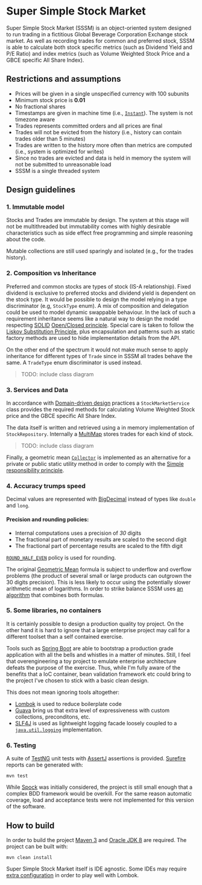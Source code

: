 Super Simple Stock Market
=========================

Super Simple Stock Market (SSSM) is an object-oriented system designed to run trading in a fictitious Global Beverage
Corporation Exchange stock market. As well as recording trades for common and preferred stock, SSSM is able to calculate
both stock specific metrics (such as Dividend Yield and P/E Ratio) and index metrics (such as Volume Weighted Stock
Price and a GBCE specific All Share Index).

Restrictions and assumptions
----------------------------
* Prices will be given in a single unspecified currency with 100 subunits
* Minimum stock price is **0.01**
* No fractional shares
* Timestamps are given in machine time (i.e., [`Instant`][1]). The system is not timezone aware
* Trades represents committed orders and all prices are final
* Trades will not be evicted from the history (i.e., history can contain trades older than 5 minutes)
* Trades are written to the history more often than metrics are computed (i.e., system is optimized for writes)
* Since no trades are evicted and data is held in memory the system will not be submitted to unreasonable load
* SSSM is a single threaded system

Design guidelines
-----------------

### 1. Immutable model

Stocks and Trades are immutable by design. The system at this stage will not be multithreaded but immutability comes
with highly desirable characteristics such as side effect free programming and simple reasoning about the code.

Mutable collections are still used sparingly and isolated (e.g., for the trades history).

### 2. Composition vs Inheritance

Preferred and common stocks are types of stock (IS-A relationship). Fixed dividend is exclusive to preferred stocks and
dividend yield is dependent on the stock type. It would be possible to design the model relying in a type discriminator
(e.g, `StockType` enum). A mix of composition and delegation could be used to model dynamic swappable behaviour. In the
lack of such a requirement inheritance seems like a natural way to design the model respecting [SOLID][2]
[Open/Closed principle][3]. Special care is taken to follow the [Liskov Substitution Principle][4], plus encapsulation
and patterns such as static factory methods are used to hide implementation details from the API.

On the other end of the spectrum it would not make much sense to apply inheritance for different types of `Trade` since
in SSSM all trades behave the same. A `TradeType` enum discriminator is used instead.

> TODO: include class diagram

### 3. Services and Data

In accordance with [Domain-driven design][5] practices a `StockMarketService` class provides the required methods for
calculating Volume Weighted Stock price and the GBCE specific All Share Index.

The data itself is written and retrieved using a in memory implementation of `StockRepository`. Internally a
[MultiMap][6] stores trades for each kind of stock.

> TODO: include class diagram

Finally, a geometric mean [`Collector`][7] is implemented as an alternative for a private or public static utility
method in order to comply with the [Simple responsibility principle][8].

### 4. Accuracy trumps speed

Decimal values are represented with [BigDecimal][9] instead of types like `double` and `long`.

#### Precision and rounding policies:

* Internal computations uses a precision of *30* digits
* The fractional part of monetary results are scaled to the second digit
* The fractional part of percentage results are scaled to the fifth digit

[`ROUND_HALF_EVEN`][10] policy is used for rounding.

The original [Geometric Mean][11] formula is subject to underflow and overflow problems (the product of several small or
large products can outgrown the 30 digits precision). This is less likely to occur using the potentially slower
arithmetic mean of logarithms. In order to strike balance SSSM uses [an algorithm][12] that combines both formulas.

### 5. Some libraries, no containers

It is certainly possible to design a production quality toy project. On the other hand it is hard to ignore that a large
enterprise project may call for a different toolset than a self contained exercise.

Tools such as [Spring Boot][13] are able to bootstrap a production grade application with all the bells and whistles in
a matter of minutes. Still, I feel that overengineering a toy project to emulate enterprise architecture defeats the
purpose of the exercise. Thus, while I'm fully aware of the benefits that a IoC container, bean validation framework etc
could bring to the project I've chosen to stick with a basic clean design.

This does not mean ignoring tools altogether:

* [Lombok][14] is used to reduce boilerplate code
* [Guava][15] bring us that extra level of expressiveness with custom collections, preconditons, etc.
* [SLF4J][16] is used as lightweight logging facade loosely coupled to a [`java.util.logging`][17] implementation.


### 6. Testing

A suite of [TestNG][18] unit tests with [AssertJ][19] assertions is provided. [Surefire][20] reports can be generated
with:

    mvn test

While [Spock][21] was initially considered, the project is still small enough that a complex BDD framework would be
overkill. For the same reason automatic coverage, load and acceptance tests were not implemented for this version of the
software.

How to build
-------------

In order to build the project [Maven 3][22] and [Oracle JDK 8][24] are required. The project can be built with:

    mvn clean install

Super Simple Stock Market itself is IDE agnostic. Some IDEs may require [extra configuration][24] in order to play well
with Lombok.

[1]: https://docs.oracle.com/javase/8/docs/api/java/time/Instant.html
[2]: https://en.wikipedia.org/wiki/SOLID_(object-oriented_design)
[3]: https://en.wikipedia.org/wiki/Open/closed_principle
[4]: https://en.wikipedia.org/wiki/Liskov_substitution_principle
[5]: https://en.wikipedia.org/wiki/Domain-driven_design
[6]: http://docs.guava-libraries.googlecode.com/git/javadoc/com/google/common/collect/Multimap.html
[7]: https://docs.oracle.com/javase/8/docs/api/java/util/stream/Collector.html
[8]: https://en.wikipedia.org/wiki/Single_responsibility_principle
[9]: https://docs.oracle.com/javase/8/docs/api/java/math/BigDecimal.html
[10]: https://docs.oracle.com/javase/8/docs/api/java/math/RoundingMode.html#HALF_EVEN
[11]: https://en.wikipedia.org/wiki/Geometric_mean
[12]: http://stackoverflow.com/a/19980705/664577
[13]: http://projects.spring.io/spring-boot/
[14]: https://projectlombok.org/
[15]: https://github.com/google/guava
[16]: http://www.slf4j.org/
[17]: https://docs.oracle.com/javase/8/docs/api/java/util/logging/package-summary.html
[18]: http://testng.org/doc/index.html
[19]: http://joel-costigliola.github.io/assertj/
[20]: https://maven.apache.org/surefire/maven-surefire-plugin/
[21]: https://code.google.com/archive/p/spock/
[22]: https://maven.apache.org/
[23]: http://www.oracle.com/technetwork/java/javase/downloads/index.html
[24]: https://projectlombok.org/download.html





